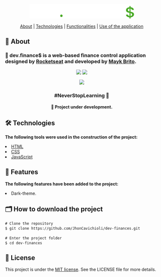 <a href="https://dev-finances-nu.vercel.app/"><p align="center"><img src="./assets/logo.svg"></p></a>

<p align="center"><a href="#sobre">About</a> | <a href="#tecnologias">Technologies</a> | <a href="#funcionalidades">Functionalities</a> | <a href="#uso">Use of the application</a></p>

<h2>📌 About</h2>
<h3 id="sobre">🚀 dev.finance$ is a web-based finance control application designed by <a href="https://app.rocketseat.com.br/">Rocketseat</a> and developed by <a href="https://github.com/maykbrito">Mayk Brito</a>.</h3>

<p align="center">
  <a href="https://app.rocketseat.com.br/"><img src="https://img.shields.io/static/v1?label=Site&message=Rocketseat&color=49aa26&style=for-the-badge"/></a>
  <a href="http://starter-bot.rocketseat.dev/api/discord/login?param=RGlzY292ZXI="><img src="https://img.shields.io/static/v1?label=Comunity&message=Rocketseat&color=49aa26&style=for-the-badge"/></a></p>
  <p align="center"><a href="https://dev-finances-nu.vercel.app/"><img src="https://img.shields.io/static/v1?label=Vercel&message=dev.finance$&color=49aa26&style=for-the-badge"/></a></p>
</p>

<strong><h3><p align="center">#NeverStopLearning 🚀</p></h3></strong>

<h4 align="center">🚧 Project under development.</h4>

<h2>🛠 Technologies</h2>
<strong><div id="tecnologias">The following tools were used in the construction of the project:</div></strong>
<p></p>
<li> <a href="https://developer.mozilla.org/pt-BR/docs/Web/HTML">HTML</a>
<li> <a href="https://www.w3schools.com/css/">CSS</a>
<li> <a href="https://developer.mozilla.org/pt-BR/docs/Web/Javascript">JavaScript</a>

<h2>🔧 Features</h2>
<strong id="funcionalidades">The following features have been added to the project:</strong>
<p></p>
<li> Dark-theme.

<h2 id="uso">🗂 How to download the project</h2>

```
# Clone the repository
$ git clone https://github.com/JhonCavichioli/dev-finances.git

# Enter the project folder
$ cd dev-finances
```

<h2>📝 License</h2>
This project is under the <a href="./LICENSE">MIT license</a>. See the LICENSE file for more details.
